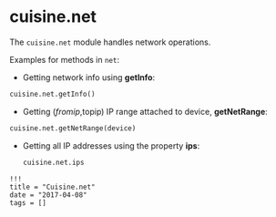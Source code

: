 # cuisine.net

The `cuisine.net` module handles network operations.

Examples for methods in `net`:

- Getting network info using  **getInfo**:

```python
cuisine.net.getInfo()
```
-  Getting ($fromip,$topip) IP range attached to device, **getNetRange**:

```python
cuisine.net.getNetRange(device)
```

- Getting all IP addresses using the property **ips**:

  ```python
  cuisine.net.ips
  ```

```
!!!
title = "Cuisine.net"
date = "2017-04-08"
tags = []
```
